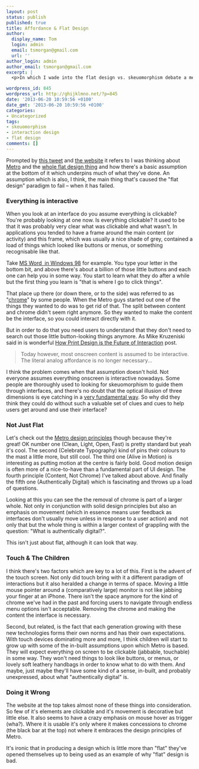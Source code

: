 ```yaml
---
layout: post
status: publish
published: true
title: Affordance & Flat Design
author:
  display_name: Tom
  login: admin
  email: tsmorgan@gmail.com
  url: ''
author_login: admin
author_email: tsmorgan@gmail.com
excerpt: |
  <p>In which I wade into the flat design vs. skeuomorphism debate a meer two years after I first started thinking about it and when really the argument's all but over and there's probably very little I can add to it.</p>

wordpress_id: 845
wordpress_url: http://ghijklmno.net/?p=845
date: '2013-06-20 10:59:56 +0100'
date_gmt: '2013-06-20 10:59:56 +0100'
categories:
- Uncategorized
tags:
- skeuomorphism
- interaction design
- flat design
comments: []
---
```

<p>Prompted by <a href="https://twitter.com/deanvipond/status/347017131516370944">this tweet</a> and <a href="http://zipapp.co.uk/">the website</a> it refers to I was thinking about <a href="http://en.wikipedia.org/wiki/Metro_(design_language)" target="_blank">Metro</a> and the <a href="http://www.google.co.uk/trends/explore#q=skeuomorphism%2C%20flat%20design&amp;cmpt=q" target="_blank">whole flat design thing</a> and how there's a basic assumption at the bottom of it which underpins much of what they've done. An assumption which is also, I think, the main thing that's caused the "flat design" paradigm to fail &ndash; when it has failed.</p>

<h3>Everything is interactive</h3>
<p>When you look at an interface do you assume everything is clickable? You're probably looking at one now. Is everything clickable? It used to be that it was probably very clear what was clickable and what wasn't. In applications you tended to have a frame around the main content (or activity) and this frame, which was usually a nice shade of grey, contained a load of things which looked like buttons or menus, or something recognisable like that.</p>

<p>Take <a href="http://mozillaquest.com/OpenSource02/graphics/MS_Word_2000_01_5may02_600x317.gif">MS Word &nbsp;in Windows 98</a> for example. You type your letter in the bottom bit, and above there's about a billion of those little buttons and each one can help you in some way. You start to learn what they do after a while but the first thing you learn is "that is where I go to click things".</p>

<p>That place up there (or down there, or to the side) was referred to as "<a href="http://en.wikipedia.org/wiki/User_interface_chrome#User_interface_and_interaction_design">chrome</a>"&nbsp;by some people. When the Metro guys started out one of the things they wanted to do was to get rid of that. The split between content and chrome didn't seem right anymore. So they wanted to make the content be the interface, so you could interact directly with it.</p>

<p>But in order to do that you need users to understand that they don't need to search out those little button-looking things anymore. As Mike Kruzeniski said in is wonderful <a href="http://kruzeniski.com/2011/how-print-design-is-the-future-of-interaction/" target="_blank">How Print Design is the Future of Interaction</a>&nbsp;post.</p>

<blockquote>Today however, most onscreen content is assumed to be interactive. The literal analog affordance is no longer necessary...</blockquote>
<p>I think the problem comes when that assumption doesn't hold. Not everyone assumes everything onscreen is interactive nowadays. Some people are thoroughly used to looking for skeuomorphism to guide them through interfaces, and there's no doubt that the optical illusion of three dimensions is eye catching in a <a href="http://drupal.zigguratt.com/blog/robertkamper/moon_shadows_or_the_deception_of_depth_perception" target="_blank">very fundamental way</a>. So why did they think they could do without such a valuable set of clues and cues to help users get around and use their interface?</p>

<h3>Not Just Flat</h3>
<p>Let's check out the <a href="http://www.slideshare.net/jpalioto/windows-phone-7-overview-4714260/4">Metro design principles</a>&nbsp;though because they're great!&nbsp;OK number one (Clean, Light, Open, Fast) is pretty standard but yeah it's cool. The second (Celebrate Typography) kind of pins their colours to the mast a little more, but still cool. The third one (Alive in Motion) is interesting as putting motion at the centre is fairly bold. Good motion design is often more of a nice-to-have than a fundamental part of UI design. The fourth principle (Content, Not Chrome) I've talked about above. And finally the fifth one (Authentically Digital) which is&nbsp;fascinating and throws up a load of questions.</p>

<p>Looking at this you can see the the removal of chrome is part of a larger whole. Not only in conjunction with solid design principles but also an emphasis on movement (which in&nbsp;essence&nbsp;means user feedback as interfaces don't usually move unless in response to a user action) and &nbsp;not only that but the whole thing is within a larger context of grappling with the question: "What is authentically digital?".</p>

<p>This isn't just about flat, although it can look that way.</p>

<h3>Touch &amp; The Children</h3>
<p>I think there's two factors which are key to a lot of this. First is the advent of the touch screen. Not only did touch bring with it a different paradigm of interactions but it also heralded a change in terms of space. Moving a little mouse pointer around a (comparatively&nbsp;large) monitor is not like jabbing your finger at an iPhone. There isn't the space anymore for the kind of chrome we've had in the past and forcing users to navigate through endless menu options isn't acceptable. Removing the chrome and making the content the interface is necessary.</p>

<p>Second, but related, is the fact that each generation growing with these new technologies forms their own norms and has their own expectations. With touch devices dominating more and more, I think children will start to grow up with some of the in-built assumptions upon which Metro is based. They will expect everything on screen to be clickable (jabbable, touchable) in some way. They won't need things to look like buttons, or menus, or lovely soft leathery handbags in order to know what to do with them. And maybe, just maybe they'll have some kind of a sense, in-built, and probably unexpressed, about what "authentically digital" is.</p>

<h3>Doing it Wrong</h3>
The website at the top takes almost none of these things into consideration. So few of it's elements are clickable and it's movement is decorative but little else. It also seems to have a crazy emphasis on mouse hover as trigger (wha?). Where it is usable it's only where it makes concessions to chrome (the black bar at the top) not where it embraces the design principles of Metro.</p>

<p>It's ironic that in producing a design which is little more than "flat" they've opened themselves up to being used as an example of why "flat" design is bad.</p>

